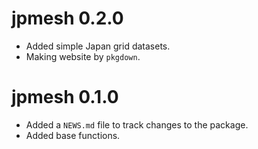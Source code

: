 # jpmesh 0.2.0

- Added simple Japan grid datasets.
- Making website by `pkgdown`.

# jpmesh 0.1.0

- Added a `NEWS.md` file to track changes to the package.
- Added base functions.
